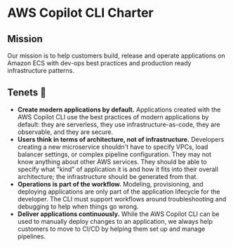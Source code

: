 # AWS Copilot CLI Charter

## Mission
Our mission is to help customers build, release and operate applications on Amazon ECS with dev-ops best practices and production ready infrastructure patterns.

## Tenets 🌟
* **Create modern applications by default.**
Applications created with the AWS Copilot CLI use the best practices of modern applications by default: they are serverless,
they use infrastructure-as-code, they are observable, and they are secure.
* **Users think in terms of architecture, not of infrastructure.**
Developers creating a new microservice shouldn't have to specify VPCs, load balancer settings, or complex pipeline configuration.
They may not know anything about other AWS services. They should be able to specify what "kind" of application it is and how
it fits into their overall architecture; the infrastructure should be generated from that.
* **Operations is part of the workflow.**
Modeling, provisioning, and deploying applications are only part of the application lifecycle for the developer.
The CLI must support workflows around troubleshooting and debugging to help when things go wrong.
* **Deliver applications continuously.**
While the AWS Copilot CLI can be used to manually deploy changes to an application, we always help customers to move to CI/CD by helping them set up and manage pipelines.
